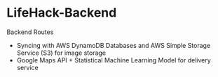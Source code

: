 # LifeHack-Backend
Backend Routes
- Syncing with AWS DynamoDB Databases and AWS Simple Storage Service (S3) for image storage
- Google Maps API + Statistical Machine Learning Model for delivery service
